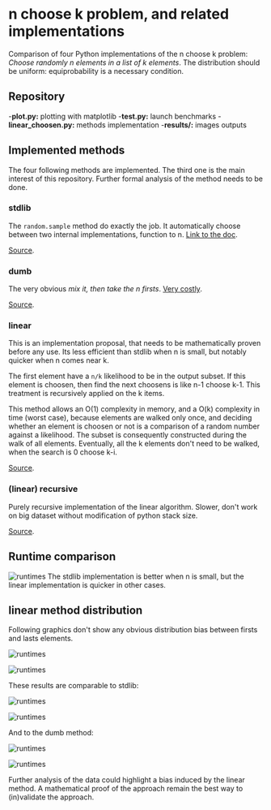 # n choose k problem, and related implementations
Comparison of four Python implementations of the n choose k problem: *Choose randomly n elements in a list of k elements*.
The distribution should be uniform: equiprobability is a necessary condition.

## Repository
-**plot.py:** plotting with matplotlib
-**test.py:** launch benchmarks
-**linear_choosen.py:** methods implementation
-**results/:** images outputs

## Implemented methods
The four following methods are implemented. The third one is the main interest of this repository.
Further formal analysis of the method needs to be done.

### stdlib
The `random.sample` method do exactly the job. It automatically choose between two internal implementations,
function to n. [Link to the doc](https://hg.python.org/cpython/file/3.5/Lib/random.py#l280).

[Source](https://github.com/Aluriak/linear_choosens/blob/master/linear_choosens.py#L11).


### dumb
The very obvious *mix it, then take the n firsts*.
[Very costly](https://github.com/Aluriak/linear_choosens#runtime-comparison).

[Source](https://github.com/Aluriak/linear_choosens/blob/master/linear_choosens.py#L16).


### linear
This is an implementation proposal, that needs to be mathematically proven before any use.
Its less efficient than stdlib when n is small, but notably quicker when n comes near k.

The first element have a `n/k` likelihood to be in the output subset.
If this element is choosen, then find the next choosens is like n-1 choose k-1.
This treatment is recursively applied on the k items.

This method allows an O(1) complexity in memory, and a O(k) complexity in time (worst case),
because elements are walked only once, and deciding whether an element is choosen or not
is a comparison of a random number against a likelihood.
The subset is consequently constructed during the walk of all elements.
Eventually, all the k elements don't need to be walked, when the search is 0 choose k-i.

[Source](https://github.com/Aluriak/linear_choosens/blob/master/linear_choosens.py#L31).


### (linear) recursive
Purely recursive implementation of the linear algorithm.
Slower, don't work on big dataset without modification of python stack size.

[Source](https://github.com/Aluriak/linear_choosens/blob/master/linear_choosens.py#L65).


## Runtime comparison
![runtimes](results/runtime_100.png)
The stdlib implementation is better when n is small, but the linear implementation
is quicker in other cases.


## linear method distribution
Following graphics don't show any obvious distribution bias between firsts and lasts elements.

![runtimes](./results/benchmark_l_100_1000_100.png)

![runtimes](./results/benchmark_l_900_1000_100.png)

These results are comparable to stdlib:

![runtimes](./results/benchmark_s_100_1000_100.png)

![runtimes](./results/benchmark_s_900_1000_100.png)

And to the dumb method:

![runtimes](./results/benchmark_d_100_1000_100.png)

![runtimes](./results/benchmark_d_900_1000_100.png)


Further analysis of the data could highlight a bias induced by the linear method.
A mathematical proof of the approach remain the best way to (in)validate the approach.
